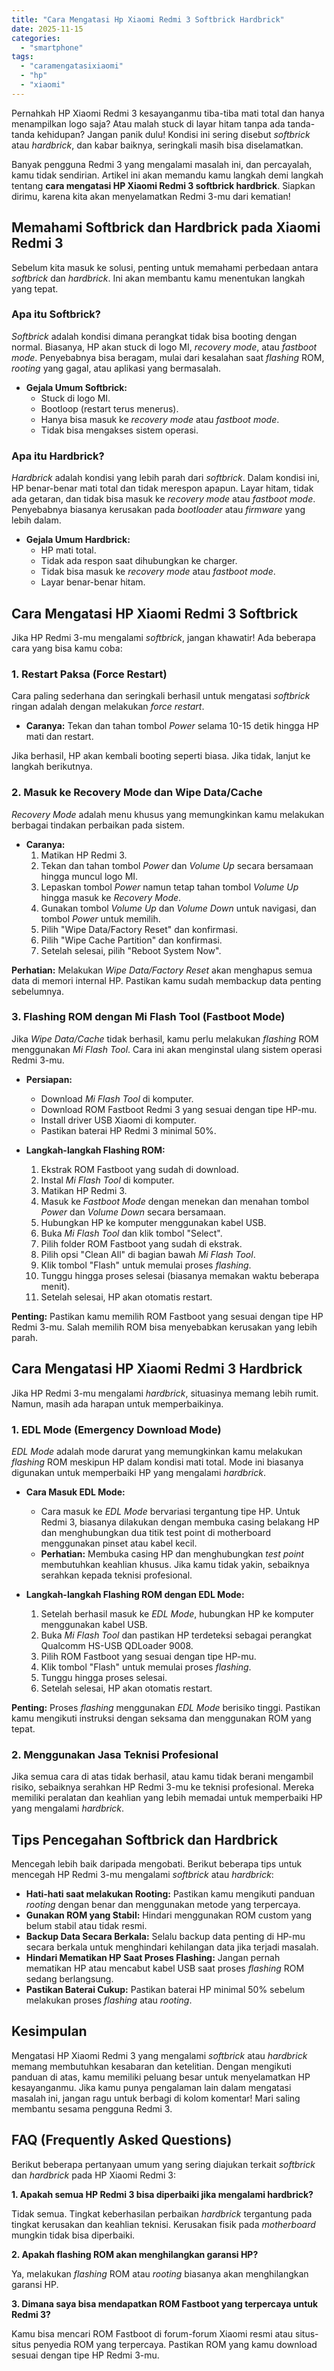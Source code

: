 ```yaml
---
title: "Cara Mengatasi Hp Xiaomi Redmi 3 Softbrick Hardbrick"
date: 2025-11-15
categories: 
  - "smartphone"
tags: 
  - "caramengatasixiaomi"
  - "hp"
  - "xiaomi"
---
```


Pernahkah HP Xiaomi Redmi 3 kesayanganmu tiba-tiba mati total dan hanya menampilkan logo saja? Atau malah stuck di layar hitam tanpa ada tanda-tanda kehidupan? Jangan panik dulu! Kondisi ini sering disebut _softbrick_ atau _hardbrick_, dan kabar baiknya, seringkali masih bisa diselamatkan.

Banyak pengguna Redmi 3 yang mengalami masalah ini, dan percayalah, kamu tidak sendirian. Artikel ini akan memandu kamu langkah demi langkah tentang **cara mengatasi HP Xiaomi Redmi 3 softbrick hardbrick**. Siapkan dirimu, karena kita akan menyelamatkan Redmi 3-mu dari kematian!

## Memahami Softbrick dan Hardbrick pada Xiaomi Redmi 3

Sebelum kita masuk ke solusi, penting untuk memahami perbedaan antara _softbrick_ dan _hardbrick_. Ini akan membantu kamu menentukan langkah yang tepat.

### Apa itu Softbrick?

_Softbrick_ adalah kondisi dimana perangkat tidak bisa booting dengan normal. Biasanya, HP akan stuck di logo MI, _recovery mode_, atau _fastboot mode_. Penyebabnya bisa beragam, mulai dari kesalahan saat _flashing_ ROM, _rooting_ yang gagal, atau aplikasi yang bermasalah.

- **Gejala Umum Softbrick:**
    - Stuck di logo MI.
    - Bootloop (restart terus menerus).
    - Hanya bisa masuk ke _recovery mode_ atau _fastboot mode_.
    - Tidak bisa mengakses sistem operasi.

### Apa itu Hardbrick?

_Hardbrick_ adalah kondisi yang lebih parah dari _softbrick_. Dalam kondisi ini, HP benar-benar mati total dan tidak merespon apapun. Layar hitam, tidak ada getaran, dan tidak bisa masuk ke _recovery mode_ atau _fastboot mode_. Penyebabnya biasanya kerusakan pada _bootloader_ atau _firmware_ yang lebih dalam.

- **Gejala Umum Hardbrick:**
    - HP mati total.
    - Tidak ada respon saat dihubungkan ke charger.
    - Tidak bisa masuk ke _recovery mode_ atau _fastboot mode_.
    - Layar benar-benar hitam.

## Cara Mengatasi HP Xiaomi Redmi 3 Softbrick

Jika HP Redmi 3-mu mengalami _softbrick_, jangan khawatir! Ada beberapa cara yang bisa kamu coba:

### 1\. Restart Paksa (Force Restart)

Cara paling sederhana dan seringkali berhasil untuk mengatasi _softbrick_ ringan adalah dengan melakukan _force restart_.

- **Caranya:** Tekan dan tahan tombol _Power_ selama 10-15 detik hingga HP mati dan restart.

Jika berhasil, HP akan kembali booting seperti biasa. Jika tidak, lanjut ke langkah berikutnya.

### 2\. Masuk ke Recovery Mode dan Wipe Data/Cache

_Recovery Mode_ adalah menu khusus yang memungkinkan kamu melakukan berbagai tindakan perbaikan pada sistem.

- **Caranya:**
    1. Matikan HP Redmi 3.
    2. Tekan dan tahan tombol _Power_ dan _Volume Up_ secara bersamaan hingga muncul logo MI.
    3. Lepaskan tombol _Power_ namun tetap tahan tombol _Volume Up_ hingga masuk ke _Recovery Mode_.
    4. Gunakan tombol _Volume Up_ dan _Volume Down_ untuk navigasi, dan tombol _Power_ untuk memilih.
    5. Pilih "Wipe Data/Factory Reset" dan konfirmasi.
    6. Pilih "Wipe Cache Partition" dan konfirmasi.
    7. Setelah selesai, pilih "Reboot System Now".

**Perhatian:** Melakukan _Wipe Data/Factory Reset_ akan menghapus semua data di memori internal HP. Pastikan kamu sudah membackup data penting sebelumnya.

### 3\. Flashing ROM dengan Mi Flash Tool (Fastboot Mode)

Jika _Wipe Data/Cache_ tidak berhasil, kamu perlu melakukan _flashing_ ROM menggunakan _Mi Flash Tool_. Cara ini akan menginstal ulang sistem operasi Redmi 3-mu.

- **Persiapan:**
    
    - Download _Mi Flash Tool_ di komputer.
    - Download ROM Fastboot Redmi 3 yang sesuai dengan tipe HP-mu.
    - Install driver USB Xiaomi di komputer.
    - Pastikan baterai HP Redmi 3 minimal 50%.
- **Langkah-langkah Flashing ROM:**
    
    1. Ekstrak ROM Fastboot yang sudah di download.
    2. Instal _Mi Flash Tool_ di komputer.
    3. Matikan HP Redmi 3.
    4. Masuk ke _Fastboot Mode_ dengan menekan dan menahan tombol _Power_ dan _Volume Down_ secara bersamaan.
    5. Hubungkan HP ke komputer menggunakan kabel USB.
    6. Buka _Mi Flash Tool_ dan klik tombol "Select".
    7. Pilih folder ROM Fastboot yang sudah di ekstrak.
    8. Pilih opsi "Clean All" di bagian bawah _Mi Flash Tool_.
    9. Klik tombol "Flash" untuk memulai proses _flashing_.
    10. Tunggu hingga proses selesai (biasanya memakan waktu beberapa menit).
    11. Setelah selesai, HP akan otomatis restart.

**Penting:** Pastikan kamu memilih ROM Fastboot yang sesuai dengan tipe HP Redmi 3-mu. Salah memilih ROM bisa menyebabkan kerusakan yang lebih parah.

## Cara Mengatasi HP Xiaomi Redmi 3 Hardbrick

Jika HP Redmi 3-mu mengalami _hardbrick_, situasinya memang lebih rumit. Namun, masih ada harapan untuk memperbaikinya.

### 1\. EDL Mode (Emergency Download Mode)

_EDL Mode_ adalah mode darurat yang memungkinkan kamu melakukan _flashing_ ROM meskipun HP dalam kondisi mati total. Mode ini biasanya digunakan untuk memperbaiki HP yang mengalami _hardbrick_.

- **Cara Masuk EDL Mode:**
    
    - Cara masuk ke _EDL Mode_ bervariasi tergantung tipe HP. Untuk Redmi 3, biasanya dilakukan dengan membuka casing belakang HP dan menghubungkan dua titik test point di motherboard menggunakan pinset atau kabel kecil.
    - **Perhatian:** Membuka casing HP dan menghubungkan _test point_ membutuhkan keahlian khusus. Jika kamu tidak yakin, sebaiknya serahkan kepada teknisi profesional.
- **Langkah-langkah Flashing ROM dengan EDL Mode:**
    
    1. Setelah berhasil masuk ke _EDL Mode_, hubungkan HP ke komputer menggunakan kabel USB.
    2. Buka _Mi Flash Tool_ dan pastikan HP terdeteksi sebagai perangkat Qualcomm HS-USB QDLoader 9008.
    3. Pilih ROM Fastboot yang sesuai dengan tipe HP-mu.
    4. Klik tombol "Flash" untuk memulai proses _flashing_.
    5. Tunggu hingga proses selesai.
    6. Setelah selesai, HP akan otomatis restart.

**Penting:** Proses _flashing_ menggunakan _EDL Mode_ berisiko tinggi. Pastikan kamu mengikuti instruksi dengan seksama dan menggunakan ROM yang tepat.

### 2\. Menggunakan Jasa Teknisi Profesional

Jika semua cara di atas tidak berhasil, atau kamu tidak berani mengambil risiko, sebaiknya serahkan HP Redmi 3-mu ke teknisi profesional. Mereka memiliki peralatan dan keahlian yang lebih memadai untuk memperbaiki HP yang mengalami _hardbrick_.

## Tips Pencegahan Softbrick dan Hardbrick

Mencegah lebih baik daripada mengobati. Berikut beberapa tips untuk mencegah HP Redmi 3-mu mengalami _softbrick_ atau _hardbrick_:

- **Hati-hati saat melakukan Rooting:** Pastikan kamu mengikuti panduan _rooting_ dengan benar dan menggunakan metode yang terpercaya.
- **Gunakan ROM yang Stabil:** Hindari menggunakan ROM custom yang belum stabil atau tidak resmi.
- **Backup Data Secara Berkala:** Selalu backup data penting di HP-mu secara berkala untuk menghindari kehilangan data jika terjadi masalah.
- **Hindari Mematikan HP Saat Proses Flashing:** Jangan pernah mematikan HP atau mencabut kabel USB saat proses _flashing_ ROM sedang berlangsung.
- **Pastikan Baterai Cukup:** Pastikan baterai HP minimal 50% sebelum melakukan proses _flashing_ atau _rooting_.

## Kesimpulan

Mengatasi HP Xiaomi Redmi 3 yang mengalami _softbrick_ atau _hardbrick_ memang membutuhkan kesabaran dan ketelitian. Dengan mengikuti panduan di atas, kamu memiliki peluang besar untuk menyelamatkan HP kesayanganmu. Jika kamu punya pengalaman lain dalam mengatasi masalah ini, jangan ragu untuk berbagi di kolom komentar! Mari saling membantu sesama pengguna Redmi 3.

## FAQ (Frequently Asked Questions)

Berikut beberapa pertanyaan umum yang sering diajukan terkait _softbrick_ dan _hardbrick_ pada HP Xiaomi Redmi 3:

**1\. Apakah semua HP Redmi 3 bisa diperbaiki jika mengalami hardbrick?**

Tidak semua. Tingkat keberhasilan perbaikan _hardbrick_ tergantung pada tingkat kerusakan dan keahlian teknisi. Kerusakan fisik pada _motherboard_ mungkin tidak bisa diperbaiki.

**2\. Apakah flashing ROM akan menghilangkan garansi HP?**

Ya, melakukan _flashing_ ROM atau _rooting_ biasanya akan menghilangkan garansi HP.

**3\. Dimana saya bisa mendapatkan ROM Fastboot yang terpercaya untuk Redmi 3?**

Kamu bisa mencari ROM Fastboot di forum-forum Xiaomi resmi atau situs-situs penyedia ROM yang terpercaya. Pastikan ROM yang kamu download sesuai dengan tipe HP Redmi 3-mu.
